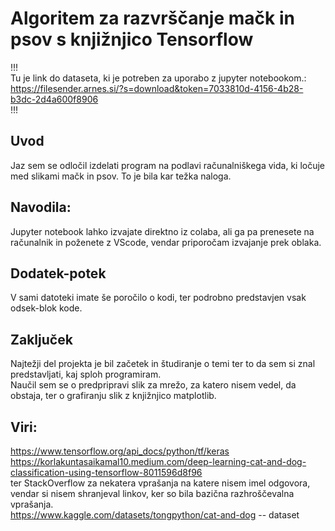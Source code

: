 # Algoritem za razvrščanje mačk in psov s knjižnjico Tensorflow
  
  
!!!  
Tu je link do dataseta, ki je potreben za uporabo z jupyter notebookom.: https://filesender.arnes.si/?s=download&token=7033810d-4156-4b28-b3dc-2d4a600f8906  
!!!  
## Uvod
Jaz sem se odločil izdelati program na podlavi računalniškega vida, ki ločuje med slikami mačk in psov. To je bila kar težka naloga.  
  
## Navodila:  
Jupyter notebook lahko izvajate direktno iz colaba, ali ga pa prenesete na računalnik in poženete z VScode, vendar priporočam izvajanje prek oblaka. 

## Dodatek-potek
V sami datoteki imate še poročilo o kodi, ter podrobno predstavjen vsak odsek-blok kode.    

## Zaključek

   Najtežji del projekta je bil začetek in študiranje o temi ter to da sem si znal predstavljati, kaj sploh programiram.  
Naučil sem se o predpripravi slik za mrežo, za katero nisem vedel, da obstaja, ter o grafiranju slik z knjižnjico matplotlib.   
  
##  Viri:  
https://www.tensorflow.org/api_docs/python/tf/keras  
https://korlakuntasaikamal10.medium.com/deep-learning-cat-and-dog-classification-using-tensorflow-8011596d8f96  
ter StackOverflow za nekatera vprašanja na katere nisem imel odgovora, vendar si nisem shranjeval linkov, ker so bila bazična razhroščevalna vprašanja.  
https://www.kaggle.com/datasets/tongpython/cat-and-dog -- dataset
